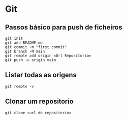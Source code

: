 

# Git

## Passos básico para push de ficheiros

    git init
    git add README.md
    git commit -m "first commit"
    git branch -M main
    git remote add origin «Url Repositorio»
    git push -u origin main

## Listar todas as origens

    git remote -v

## Clonar um repositorio 

    git clone «url do repositorio»
